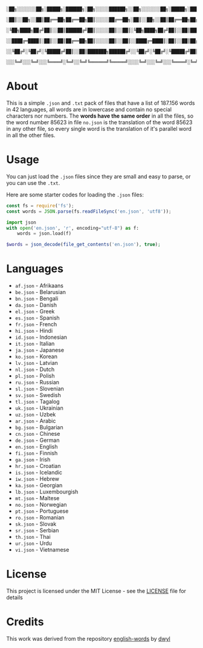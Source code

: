 ```
    ░██╗░░░░░░░██╗░█████╗░██████╗░██╗░░░░░██████╗░░██╗░░░░░░░██╗░█████╗░██████╗░██████╗░░██████╗
    ░██║░░██╗░░██║██╔══██╗██╔══██╗██║░░░░░██╔══██╗░██║░░██╗░░██║██╔══██╗██╔══██╗██╔══██╗██╔════╝
    ░╚██╗████╗██╔╝██║░░██║██████╔╝██║░░░░░██║░░██║░╚██╗████╗██╔╝██║░░██║██████╔╝██║░░██║╚█████╗░
    ░░████╔═████║░██║░░██║██╔══██╗██║░░░░░██║░░██║░░████╔═████║░██║░░██║██╔══██╗██║░░██║░╚═══██╗
    ░░╚██╔╝░╚██╔╝░╚█████╔╝██║░░██║███████╗██████╔╝░░╚██╔╝░╚██╔╝░╚█████╔╝██║░░██║██████╔╝██████╔╝
    ░░░╚═╝░░░╚═╝░░░╚════╝░╚═╝░░╚═╝╚══════╝╚═════╝░░░░╚═╝░░░╚═╝░░░╚════╝░╚═╝░░╚═╝╚═════╝░╚═════╝░
```

# About
This is a simple `.json` and `.txt` pack of files that have a list of 187.156 words in 42 languages, all words are in lowercase and contain no special characters nor numbers.
The **words have the same order** in all the files, so the word number 85623 in file `no.json` is the translation of the word 85623 in any other file, so every single word is the translation of it's parallel word in all the other files.

# Usage
You can just load the `.json` files since they are small and easy to parse, or you can use the `.txt`.

Here are some starter codes for loading the `.json` files:

```javascript
const fs = require('fs');
const words = JSON.parse(fs.readFileSync('en.json', 'utf8'));
```

```python
import json
with open('en.json', 'r', encoding="utf-8") as f:
    words = json.load(f)
```

```php
$words = json_decode(file_get_contents('en.json'), true);
```


# Languages
- `af.json` - Afrikaans
- `be.json` - Belarusian
- `bn.json` - Bengali
- `da.json` - Danish
- `el.json` - Greek
- `es.json` - Spanish
- `fr.json` - French
- `hi.json` - Hindi
- `id.json` - Indonesian
- `it.json` - Italian
- `ja.json` - Japanese
- `ko.json` - Korean
- `lv.json` - Latvian
- `nl.json` - Dutch
- `pl.json` - Polish
- `ru.json` - Russian
- `sl.json` - Slovenian
- `sv.json` - Swedish
- `tl.json` - Tagalog
- `uk.json` - Ukrainian
- `uz.json` - Uzbek
- `ar.json` - Arabic
- `bg.json` - Bulgarian
- `cn.json` - Chinese
- `de.json` - German
- `en.json` - English
- `fi.json` - Finnish
- `ga.json` - Irish
- `hr.json` - Croatian
- `is.json` - Icelandic
- `iw.json` - Hebrew
- `ka.json` - Georgian
- `lb.json` - Luxembourgish
- `mt.json` - Maltese
- `no.json` - Norwegian
- `pt.json` - Portuguese
- `ro.json` - Romanian
- `sk.json` - Slovak
- `sr.json` - Serbian
- `th.json` - Thai
- `ur.json` - Urdu
- `vi.json` - Vietnamese



# License
This project is licensed under the MIT License - see the [LICENSE](LICENSE) file for details

# Credits
This work was derived from the repository [english-words](https://github.com/dwyl/english-words) by [dwyl](https://github.com/dwyl)


